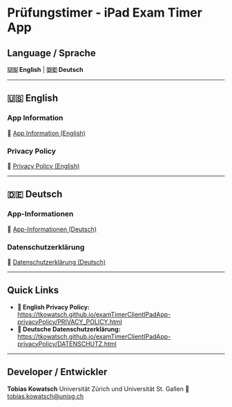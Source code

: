 # Prüfungstimer - iPad Exam Timer App

## Language / Sprache

**🇺🇸 English** | **🇩🇪 Deutsch**

---

## 🇺🇸 English

### App Information
📄 [App Information (English)](APP_INFO.md)

### Privacy Policy
📄 [Privacy Policy (English)](PRIVACY_POLICY.md)

---

## 🇩🇪 Deutsch

### App-Informationen
📄 [App-Informationen (Deutsch)](APP_INFO_DE.md)

### Datenschutzerklärung
📄 [Datenschutzerklärung (Deutsch)](DATENSCHUTZ.md)

---

## Quick Links

- **🔗 English Privacy Policy:** https://tkowatsch.github.io/examTimerClientIPadApp-privacyPolicy/PRIVACY_POLICY.html
- **🔗 Deutsche Datenschutzerklärung:** https://tkowatsch.github.io/examTimerClientIPadApp-privacyPolicy/DATENSCHUTZ.html

---

## Developer / Entwickler

**Tobias Kowatsch**
Universität Zürich und Universität St. Gallen
📧 tobias.kowatsch@unisg.ch